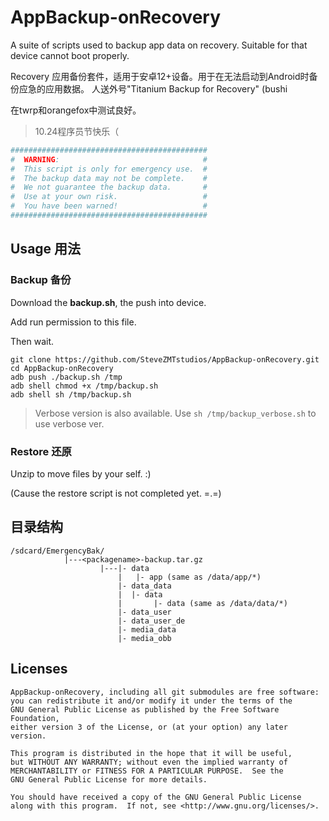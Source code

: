 # AppBackup-onRecovery
A suite of scripts used to backup app data on recovery. Suitable for that device cannot boot properly.

Recovery 应用备份套件，适用于安卓12+设备。用于在无法启动到Android时备份应急的应用数据。
人送外号"Titanium Backup for Recovery" (bushi

在twrp和orangefox中测试良好。

> 10.24程序员节快乐（

```bash
############################################
#  WARNING:                                #
#  This script is only for emergency use.  #
#  The backup data may not be complete.    #
#  We not guarantee the backup data.       #
#  Use at your own risk.                   #
#  You have been warned!                   #
############################################
```

## Usage 用法

### Backup 备份
Download the **backup.sh**, the push into device.

Add run permission to this file.

Then wait.



```shell
git clone https://github.com/SteveZMTstudios/AppBackup-onRecovery.git
cd AppBackup-onRecovery
adb push ./backup.sh /tmp
adb shell chmod +x /tmp/backup.sh
adb shell sh /tmp/backup.sh
```

> Verbose version is also available. Use `sh /tmp/backup_verbose.sh` to use verbose ver.

### Restore 还原
Unzip to move files by your self. :)

(Cause the restore script is not completed yet. =.=)



## 目录结构
```
/sdcard/EmergencyBak/
            |---<packagename>-backup.tar.gz
                    |---|- data
                        |   |- app (same as /data/app/*)
                        |- data_data
                        |  |- data
                        |       |- data (same as /data/data/*)
                        |- data_user
                        |- data_user_de
                        |- media_data
                        |- media_obb
```

## Licenses
```
AppBackup-onRecovery, including all git submodules are free software:
you can redistribute it and/or modify it under the terms of the
GNU General Public License as published by the Free Software Foundation,
either version 3 of the License, or (at your option) any later version.

This program is distributed in the hope that it will be useful,
but WITHOUT ANY WARRANTY; without even the implied warranty of
MERCHANTABILITY or FITNESS FOR A PARTICULAR PURPOSE.  See the
GNU General Public License for more details.

You should have received a copy of the GNU General Public License
along with this program.  If not, see <http://www.gnu.org/licenses/>.
```
